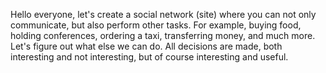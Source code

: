 Hello everyone, let's create a social network (site) where you can not only communicate, but also perform other tasks. For example, buying food, holding conferences, ordering a taxi, transferring money, and much more. Let's figure out what else we can do.
All decisions are made, both interesting and not interesting, but of course interesting and useful.
